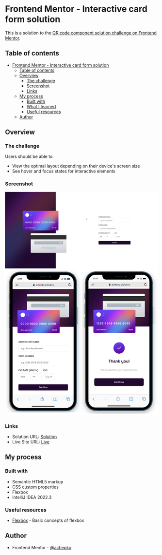 # Frontend Mentor - Interactive card form solution

This is a solution to the [QR code component solution challenge on Frontend Mentor](https://www.frontendmentor.io/challenges/interactive-card-details-form-XpS8cKZDWw).

## Table of contents

- [Frontend Mentor - Interactive card form solution](#frontend-mentor---interactive-card-form-solution-solution)
  - [Table of contents](#table-of-contents)
  - [Overview](#overview)
    - [The challenge](#the-challenge)
    - [Screenshot](#screenshot)
    - [Links](#links)
  - [My process](#my-process)
    - [Built with](#built-with)
    - [What I learned](#what-i-learned)
    - [Useful resources](#useful-resources)
  - [Author](#author)

## Overview

### The challenge

Users should be able to:

- View the optimal layout depending on their device's screen size
- See hover and focus states for interactive elements

### Screenshot

![](screenshots/product-prev-desktop-screen.png)
![](screenshots/product-prev-mobile-screen.png)

### Links

- Solution URL: [Solution](https://github.com/achepko/P3_Interactive-card-details-form)
- Live Site URL: [Live](https://achepko.github.io/P3_Interactive-card-details-form/)

## My process

### Built with

- Semantic HTML5 markup
- CSS custom properties
- Flexbox
- IntelliJ IDEA 2022.3

### Useful resources

- [Flexbox](https://developer.mozilla.org/en-US/docs/Web/CSS/CSS_Flexible_Box_Layout/Basic_Concepts_of_Flexbox) - Basic concepts of flexbox

## Author
- Frontend Mentor - [@achepko](https://www.frontendmentor.io/profile/achepko)

